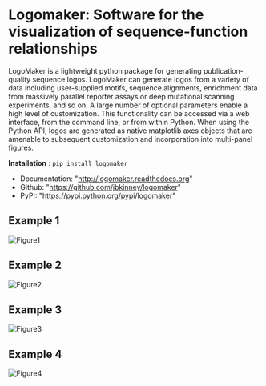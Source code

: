# Logomaker: Software for the visualization of sequence-function relationships

LogoMaker is a lightweight python package for generating publication-quality sequence 
logos. LogoMaker can generate logos from a variety of data including user-supplied motifs, 
sequence alignments, enrichment data from massively parallel reporter assays or deep mutational 
scanning experiments, and so on. A large number of optional parameters enable a high level of 
customization. This functionality can be accessed via a web interface, from the command line,
or from within Python. When using the Python API, logos are generated as native matplotlib
axes objects that are amenable to subsequent customization and incorporation into multi-panel figures.

**Installation** :
`pip install logomaker`

* Documentation: "http://logomaker.readthedocs.org"
* Github: "https://github.com/jbkinney/logomaker"
* PyPI: "https://pypi.python.org/pypi/logomaker"

## Example 1

![Figure1](https://raw.github.com/jbkinney/logomaker/master/pngs/Figure1.png)

## Example 2
![Figure2](https://raw.github.com/jbkinney/logomaker/master/pngs/for_polly_ddG.png)

## Example 3
![Figure3](https://raw.github.com/jbkinney/logomaker/master/pngs/plac_enrichment.png)

## Example 4
![Figure4](https://raw.github.com/jbkinney/logomaker/master/pngs/wwdomain.png)
